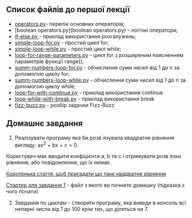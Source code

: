 ## Список файлів до першої лекції

* [operators.py](operators.py)- перелік основних операторів;
* [boolean operators.py](boolean operators.py) - логічні оператори;
* [if-else.py ](if-else.py ) - приклад використання розгалужень;
* [simple-loop-for.py](simple-loop-for.py) - простий цикл for;
* [simple-loop-while.py](simple-loop-while.py) - простий цикл while;
* [loop-for-range-parameters.py](loop-for-range-parameters.py) - цикл for з розширеним поясненням параметрів функції range();
* [summ-numbers-loop-for.py](summ-numbers-loop-for.py) - обчислення суми чисел від 1 до n за допомогою циклу for;
* [summ-numbers-loop-while.py](summ-numbers-loop-while.py) - обчислення суми чисел від 1 до n за допомогою циклу while;
* [loop-for-with-continue.py](loop-for-with-continue.py) - приклад використання continue
* [loop-while-with-break.py](loop-while-with-break.py) - приклад використання break
* [fizz-buzz.py](fizz-buzz.py) - розбір задачки Fizz-Buzz

## Домашнє завдання
1. Реалізувати програму яка би  розв`язувала квадратне рівняння вигляду:  ax<sup>2</sup> + bx + c = 0. 
   
Користувач має вводити коефіцієнти a, b та с і отримувати розв`язки рівняння, або повідомлення, що їх немає.


[Коротенька стаття, щоб пригадати що таке квадратне рівняння](https://miyklas.com.ua/p/algebra/8/kvadratni-rivniannia-14001/formuli-koreniv-kvadratnogo-rivniannia-14004/re-d9b52c91-9c99-47f5-869d-b44161760768)

[Стартер для завдання 1](starter-homework.py) - файл з якого ви почнете домашку (підказка з чого почати)

2. Завдання по циклам - створити програму, яка виведе в консоль всі непарні числа від 1 до 100 крім тих, що діляться на 7.
